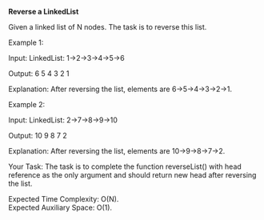 **Reverse a LinkedList**

Given a linked list of N nodes. The task is to reverse this list.

Example 1:

Input: 
LinkedList: 1->2->3->4->5->6

Output: 6 5 4 3 2 1

Explanation: After reversing the list, elements are 6->5->4->3->2->1.

Example 2:

Input: 
LinkedList: 2->7->8->9->10

Output: 10 9 8 7 2

Explanation: After reversing the list, elements are 10->9->8->7->2.

Your Task:
The task is to complete the function reverseList() with head reference as the only argument and should return new head after reversing the list.

Expected Time Complexity: O(N).     
Expected Auxiliary Space: O(1).

